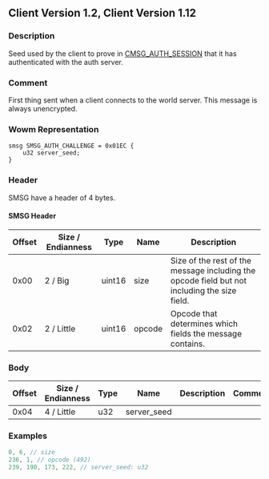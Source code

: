 ## Client Version 1.2, Client Version 1.12

### Description

Seed used by the client to prove in [CMSG_AUTH_SESSION](./cmsg_auth_session.md) that it has authenticated with the auth server.

### Comment

First thing sent when a client connects to the world server.
This message is always unencrypted.

### Wowm Representation
```rust,ignore
smsg SMSG_AUTH_CHALLENGE = 0x01EC {
    u32 server_seed;
}
```
### Header
SMSG have a header of 4 bytes.

#### SMSG Header
| Offset | Size / Endianness | Type   | Name   | Description |
| ------ | ----------------- | ------ | ------ | ----------- |
| 0x00   | 2 / Big           | uint16 | size   | Size of the rest of the message including the opcode field but not including the size field.|
| 0x02   | 2 / Little        | uint16 | opcode | Opcode that determines which fields the message contains.|

### Body

| Offset | Size / Endianness | Type | Name | Description | Comment |
| ------ | ----------------- | ---- | ---- | ----------- | ------- |
| 0x04 | 4 / Little | u32 | server_seed |  |  |

### Examples
```c
0, 6, // size
236, 1, // opcode (492)
239, 190, 173, 222, // server_seed: u32
```
